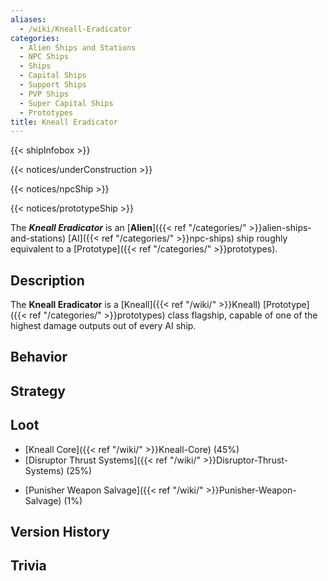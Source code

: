 ```yaml
---
aliases:
  - /wiki/Kneall-Eradicator
categories:
  - Alien Ships and Stations
  - NPC Ships
  - Ships
  - Capital Ships
  - Support Ships
  - PVP Ships
  - Super Capital Ships
  - Prototypes
title: Kneall Eradicator
---
```


{{< shipInfobox >}}

{{< notices/underConstruction >}}

{{< notices/npcShip >}}

{{< notices/prototypeShip >}}

The **_Kneall Eradicator_** is an [**Alien**]({{< ref "/categories/" >}}alien-ships-and-stations) [AI]({{< ref "/categories/" >}}npc-ships) ship roughly equivalent to a [Prototype]({{< ref "/categories/" >}}prototypes).

## Description

The **Kneall Eradicator** is a [Kneall]({{< ref "/wiki/" >}}Kneall) [Prototype]({{< ref "/categories/" >}}prototypes) class flagship, capable of one of the highest damage outputs out of every AI ship.

## Behavior

## Strategy

## Loot

- [Kneall Core]({{< ref "/wiki/" >}}Kneall-Core) (45%)
- [Disruptor Thrust Systems]({{< ref "/wiki/" >}}Disruptor-Thrust-Systems) (25%)

<!-- -->

- [Punisher Weapon Salvage]({{< ref "/wiki/" >}}Punisher-Weapon-Salvage) (1%)

## Version History

## Trivia
